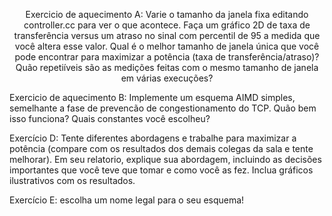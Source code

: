 <p align="center">
Exercicio de aquecimento A:  Varie o tamanho da janela  fixa editando controller.cc para ver o que acontece. Faça um gráfico 2D de taxa de transferência versus um atraso no sinal com percentil de 95 a medida que você altera esse valor.  Qual é o melhor tamanho de janela única que você pode encontrar para maximizar a potência 
(taxa de transferência/atraso)?  Quão repetiíveis são as medições feitas com o mesmo tamanho de janela em várias execuções?
</P>
Exercicio de aquecimento B:  Implemente um esquema AIMD simples, semelhante a fase de prevencão de congestionamento do TCP. Quão bem isso funciona? Quais constantes você escolheu?

Exercício D:  Tente diferentes abordagens e trabalhe para maximizar a potência (compare com os resultados dos demais colegas da sala e tente melhorar).  Em seu relatorio, explique sua abordagem, incluindo as decisões importantes que você teve que tomar e como você as fez.  Inclua gráficos ilustrativos com os resultados.

Exercício E: escolha um nome legal para o seu esquema!

